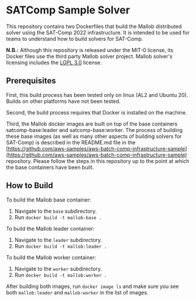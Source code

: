 # SATComp Sample Solver

This repository contains two Dockerfiles that build the Mallob distributed solver using the SAT-Comp 2022 infrastructure.  It is intended to be used for teams to understand how to build solvers for SAT-Comp.

**N.B.:** Although this repository is released under the MIT-0 license, its Docker files use the third party Mallob solver project. Mallob solver's licensing includes the [LGPL 3.0](https://opensource.org/licenses/lgpl-3.0.html) license.

## Prerequisites

First, this build process has been tested only on linux (AL2 and Ubuntu 20).  Builds on other platforms have not been tested.

Second, the build process requires that Docker is installed on the machine.  

Third, the Mallob docker images are built on top of the base containers satcomp-base:leader and satcomp-base:worker.
The process of building these base images (as well as many other aspects of building solvers for SAT-Comp) is described in the README.md file in the [https://github.com/aws-samples/aws-batch-comp-infrastructure-sample](https://github.com/aws-samples/aws-batch-comp-infrastructure-sample) repository. 
Please follow the steps in this repository up to the point at which the base containers have been built.  

## How to Build

To build the Mallob base container:

1. Navigate to the `base` subdirectory.
2. Run `docker build -t mallob-base .`

To build the Mallob leader container:

1. Navigate to the `leader` subdirectory.
2. Run `docker build -t mallob:leader .`

To build the Mallob worker container:

1. Navigate to the `worker` subdirectory.
2. Run `docker build -t mallob:worker .`

After building both images, run `docker image ls` and make sure you see both `mallob:leader` and `mallob:worker` in the list of images.
